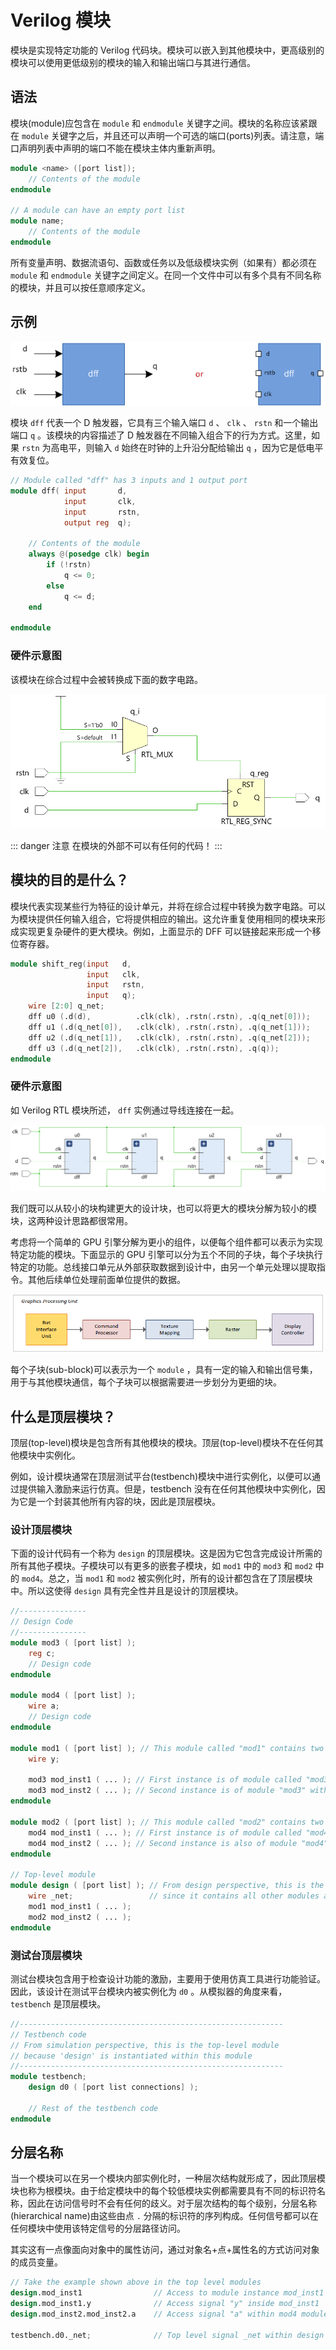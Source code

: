 # Verilog 模块

模块是实现特定功能的 Verilog 代码块。模块可以嵌入到其他模块中，更高级别的模块可以使用更低级别的模块的输入和输出端口与其进行通信。

## 语法

模块(module)应包含在 `module` 和 `endmodule` 关键字之间。模块的名称应该紧跟在 `module` 关键字之后，并且还可以声明一个可选的端口(ports)列表。请注意，端口声明列表中声明的端口不能在模块主体内重新声明。

```verilog
module <name> ([port list]);
    // Contents of the module
endmodule

// A module can have an empty port list
module name;
    // Contents of the module
endmodule
```

所有变量声明、数据流语句、函数或任务以及低级模块实例（如果有）都必须在 `module` 和 `endmodule` 关键字之间定义。在同一个文件中可以有多个具有不同名称的模块，并且可以按任意顺序定义。

## 示例

<p style="text-align:center"><img src="./dff.png" alt="dff" style="zoom:100%;" /></p>

模块 `dff` 代表一个 D 触发器，它具有三个输入端口 `d` 、 `clk` 、 `rstn` 和一个输出端口 `q` 。该模块的内容描述了 D 触发器在不同输入组合下的行为方式。这里，如果 `rstn` 为高电平，则输入 `d` 始终在时钟的上升沿分配给输出 `q` ，因为它是低电平有效复位。

```verilog
// Module called "dff" has 3 inputs and 1 output port
module dff( input       d,
            input       clk,
            input       rstn,
            output reg  q);

    // Contents of the module
    always @(posedge clk) begin
        if (!rstn)
            q <= 0;
        else
            q <= d;
    end

endmodule
```

### 硬件示意图

该模块在综合过程中会被转换成下面的数字电路。

<p style="text-align:center"><img src="./dff-cir.png" alt="dff-cir" style="zoom:100%;" /></p>

::: danger 注意
在模块的外部不可以有任何的代码！
:::

## 模块的目的是什么？

模块代表实现某些行为特征的设计单元，并将在综合过程中转换为数字电路。可以为模块提供任何输入组合，它将提供相应的输出。这允许重复使用相同的模块来形成实现更复杂硬件的更大模块。例如，上面显示的 DFF 可以链接起来形成一个移位寄存器。

```verilog
module shift_reg(input   d,
                 input   clk,
                 input   rstn,
                 input   q);
    wire [2:0] q_net;
    dff u0 (.d(d),          .clk(clk), .rstn(.rstn), .q(q_net[0]));
    dff u1 (.d(q_net[0]),   .clk(clk), .rstn(.rstn), .q(q_net[1]));
    dff u2 (.d(q_net[1]),   .clk(clk), .rstn(.rstn), .q(q_net[2]));
    dff u3 (.d(q_net[2]),   .clk(clk), .rstn(.rstn), .q(q));
endmodule
```

### 硬件示意图

如 Verilog RTL 模块所述， `dff` 实例通过导线连接在一起。

<p style="text-align:center"><img src="./shift-reg.png" alt="shift-reg" style="zoom:100%;" /></p>

我们既可以从较小的块构建更大的设计块，也可以将更大的模块分解为较小的模块，这两种设计思路都很常用。

考虑将一个简单的 GPU 引擎分解为更小的组件，以便每个组件都可以表示为实现特定功能的模块。下面显示的 GPU 引擎可以分为五个不同的子块，每个子块执行特定的功能。总线接口单元从外部获取数据到设计中，由另一个单元处理以提取指令。其他后续单位处理前面单位提供的数据。

<p style="text-align:center"><img src="./gpu.png" alt="gpu" style="zoom:100%;" /></p>

每个子块(sub-block)可以表示为一个 `module` ，具有一定的输入和输出信号集，用于与其他模块通信，每个子块可以根据需要进一步划分为更细的块。

## 什么是顶层模块？

顶层(top-level)模块是包含所有其他模块的模块。顶层(top-level)模块不在任何其他模块中实例化。

例如，设计模块通常在顶层测试平台(testbench)模块中进行实例化，以便可以通过提供输入激励来运行仿真。但是，testbench 没有在任何其他模块中实例化，因为它是一个封装其他所有内容的块，因此是顶层模块。

### 设计顶层模块

下面的设计代码有一个称为 `design` 的顶层模块。这是因为它包含完成设计所需的所有其他子模块。子模块可以有更多的嵌套子模块，如 `mod1` 中的 `mod3` 和 `mod2` 中的 `mod4`。总之，当 `mod1` 和 `mod2` 被实例化时，所有的设计都包含在了顶层模块中。所以这使得 `design` 具有完全性并且是设计的顶层模块。

```verilog
//---------------
// Design Code
//---------------
module mod3 ( [port list] );
    reg c;
    // Design code
endmodule

module mod4 ( [port list] );
    wire a;
    // Design code
endmodule

module mod1 ( [port list] ); // This module called "mod1" contains two instances
    wire y;

    mod3 mod_inst1 ( ... ); // First instance is of module called "mod3" with name "mod_inst1"
    mod3 mod_inst2 ( ... ); // Second instance is of module "mod3" with name "mod_inst2"
endmodule

module mod2 ( [port list] ); // This module called "mod2" contains two instances 
    mod4 mod_inst1 ( ... ); // First instance is of module called "mod4" with name "mod_inst1"
    mod4 mod_inst2 ( ... ); // Second instance is also of module "mod4" with name "mod_inst2"
endmodule

// Top-level module
module design ( [port list] ); // From design perspective, this is the top-level module
    wire _net;                 // since it contains all other modules and sub-modules
    mod1 mod_inst1 ( ... );
    mod2 mod_inst2 ( ... );
endmodule
```

### 测试台顶层模块

测试台模块包含用于检查设计功能的激励，主要用于使用仿真工具进行功能验证。因此，该设计在测试平台模块内被实例化为  `d0` 。从模拟器的角度来看， `testbench` 是顶层模块。

```verilog
//-----------------------------------------------------------
// Testbench code
// From simulation perspective, this is the top-level module
// because 'design' is instantiated within this module
//-----------------------------------------------------------
module testbench;
    design d0 ( [port list connections] );

    // Rest of the testbench code
endmodule
```

## 分层名称

当一个模块可以在另一个模块内部实例化时，一种层次结构就形成了，因此顶层模块也称为根模块。由于给定模块中的每个较低模块实例都需要具有不同的标识符名称，因此在访问信号时不会有任何的歧义。对于层次结构的每个级别，分层名称(hierarchical name)由这些由点 `.` 分隔的标识符的序列构成。任何信号都可以在任何模块中使用该特定信号的分层路径访问。

其实这有一点像面向对象中的属性访问，通过对象名+点+属性名的方式访问对象的成员变量。

```verilog
// Take the example shown above in the top level modules
design.mod_inst1                // Access to module instance mod_inst1
design.mod_inst1.y              // Access signal "y" inside mod_inst1
design.mod_inst2.mod_inst2.a    // Access signal "a" within mod4 module

testbench.d0._net;              // Top level signal _net within design module accesed from testbench
```

